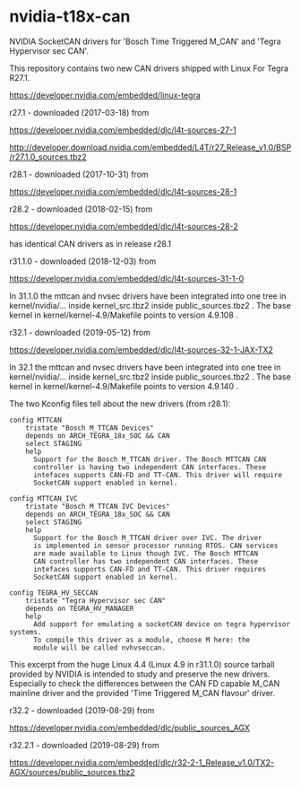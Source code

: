 # nvidia-t18x-can
NVIDIA SocketCAN drivers for 'Bosch Time Triggered M_CAN' and 'Tegra Hypervisor sec CAN'.

This repository contains two new CAN drivers shipped with Linux For Tegra R27.1.

https://developer.nvidia.com/embedded/linux-tegra

r27.1 - downloaded (2017-03-18) from

https://developer.nvidia.com/embedded/dlc/l4t-sources-27-1

http://developer.download.nvidia.com/embedded/L4T/r27_Release_v1.0/BSP/r27.1.0_sources.tbz2

r28.1 - downloaded (2017-10-31) from

https://developer.nvidia.com/embedded/dlc/l4t-sources-28-1

r28.2 - downloaded (2018-02-15) from

https://developer.nvidia.com/embedded/dlc/l4t-sources-28-2

has identical CAN drivers as in release r28.1

r31.1.0 - downloaded (2018-12-03) from

https://developer.nvidia.com/embedded/dlc/l4t-sources-31-1-0

In 31.1.0 the mttcan and nvsec drivers have been integrated into one tree in
kernel/nvidia/... inside kernel_src.tbz2 inside public_sources.tbz2 .
The base kernel in kernel/kernel-4.9/Makefile points to version 4.9.108 .

r32.1 - downloaded (2019-05-12) from

https://developer.nvidia.com/embedded/dlc/l4t-sources-32-1-JAX-TX2

In 32.1 the mttcan and nvsec drivers have been integrated into one tree in
kernel/nvidia/... inside kernel_src.tbz2 inside public_sources.tbz2 .
The base kernel in kernel/kernel-4.9/Makefile points to version 4.9.140 .

The two Kconfig files tell about the new drivers (from r28.1):


    config MTTCAN
        tristate "Bosch M_TTCAN Devices"
        depends on ARCH_TEGRA_18x_SOC && CAN
        select STAGING
        help
          Support for the Bosch M_TTCAN driver. The Bosch MTTCAN CAN
          controller is having two independent CAN interfaces. These
          intefaces supports CAN-FD and TT-CAN. This driver will require
          SocketCAN support enabled in kernel.

    config MTTCAN_IVC
        tristate "Bosch M_TTCAN IVC Devices"
        depends on ARCH_TEGRA_18x_SOC && CAN
        select STAGING
        help
          Support for the Bosch M_TTCAN driver over IVC. The driver
          is implemented in sensor processor running RTOS. CAN services
          are made available to Linux though IVC. The Bosch MTTCAN
          CAN controller has two independent CAN interfaces. These
          intefaces supports CAN-FD and TT-CAN. This driver requires
          SocketCAN support enabled in kernel.

    config TEGRA_HV_SECCAN
        tristate "Tegra Hypervisor sec CAN"
        depends on TEGRA_HV_MANAGER
        help
          Add support for emulating a socketCAN device on tegra hypervisor systems.
          To compile this driver as a module, choose M here: the
          module will be called nvhvseccan.

This excerpt from the huge Linux 4.4 (Linux 4.9 in r31.1.0) source tarball provided by NVIDIA is intended to study and preserve the new drivers. Especially to check the differences between the CAN FD capable M_CAN mainline driver and the provided 'Time Triggered M_CAN flavour' driver.

r32.2 - downloaded (2019-08-29) from

https://developer.nvidia.com/embedded/dlc/public_sources_AGX

r32.2.1 - downloaded (2019-08-29) from

https://developer.nvidia.com/embedded/dlc/r32-2-1_Release_v1.0/TX2-AGX/sources/public_sources.tbz2
